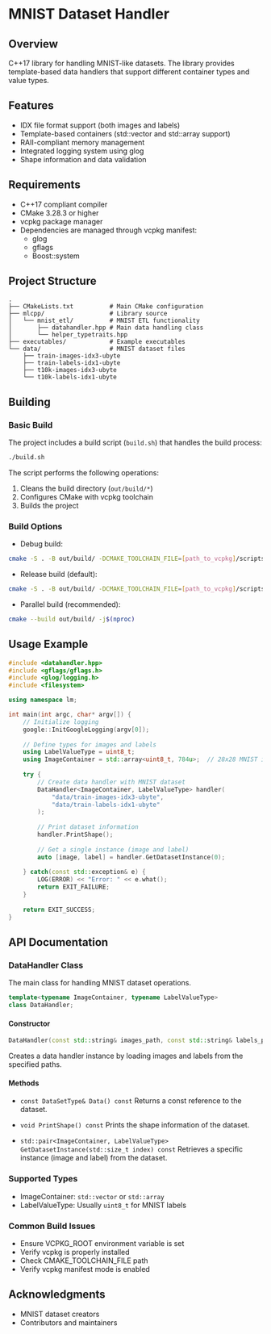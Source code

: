 # MNIST Dataset Handler

## Overview
C++17 library for handling MNIST-like datasets.
The library provides template-based data handlers that support different container types and value types.

## Features
- IDX file format support (both images and labels)
- Template-based containers (std::vector and std::array support)
- RAII-compliant memory management
- Integrated logging system using glog
- Shape information and data validation

## Requirements
- C++17 compliant compiler
- CMake 3.28.3 or higher
- vcpkg package manager
- Dependencies are managed through vcpkg manifest:
  - glog
  - gflags
  - Boost::system

## Project Structure
```
.
├── CMakeLists.txt          # Main CMake configuration
├── mlcpp/                  # Library source
│   └── mnist_etl/          # MNIST ETL functionality
│       ├── datahandler.hpp # Main data handling class
│       └── helper_typetraits.hpp
├── executables/            # Example executables
└── data/                   # MNIST dataset files
    ├── train-images-idx3-ubyte
    ├── train-labels-idx1-ubyte
    ├── t10k-images-idx3-ubyte
    └── t10k-labels-idx1-ubyte
```

## Building

### Basic Build
The project includes a build script (`build.sh`) that handles the build process:

```bash
./build.sh
```

The script performs the following operations:
1. Cleans the build directory (`out/build/*`)
2. Configures CMake with vcpkg toolchain
3. Builds the project

### Build Options

- Debug build:
```bash
cmake -S . -B out/build/ -DCMAKE_TOOLCHAIN_FILE=[path_to_vcpkg]/scripts/buildsystems/vcpkg.cmake -DCMAKE_BUILD_TYPE=Debug
```

- Release build (default):
```bash
cmake -S . -B out/build/ -DCMAKE_TOOLCHAIN_FILE=[path_to_vcpkg]/scripts/buildsystems/vcpkg.cmake -DCMAKE_BUILD_TYPE=Release
```

- Parallel build (recommended):
```bash
cmake --build out/build/ -j$(nproc)
```

## Usage Example

```cpp
#include <datahandler.hpp>
#include <gflags/gflags.h>
#include <glog/logging.h>
#include <filesystem>

using namespace lm;

int main(int argc, char* argv[]) {
    // Initialize logging
    google::InitGoogleLogging(argv[0]);
    
    // Define types for images and labels
    using LabelValueType = uint8_t;
    using ImageContainer = std::array<uint8_t, 784u>;  // 28x28 MNIST images
    
    try {
        // Create data handler with MNIST dataset
        DataHandler<ImageContainer, LabelValueType> handler(
            "data/train-images-idx3-ubyte",
            "data/train-labels-idx1-ubyte"
        );
        
        // Print dataset information
        handler.PrintShape();
        
        // Get a single instance (image and label)
        auto [image, label] = handler.GetDatasetInstance(0);
        
    } catch(const std::exception& e) {
        LOG(ERROR) << "Error: " << e.what();
        return EXIT_FAILURE;
    }
    
    return EXIT_SUCCESS;
}
```

## API Documentation

### DataHandler Class
The main class for handling MNIST dataset operations.

```cpp
template<typename ImageContainer, typename LabelValueType>
class DataHandler;
```

#### Constructor
```cpp
DataHandler(const std::string& images_path, const std::string& labels_path);
```
Creates a data handler instance by loading images and labels from the specified paths.

#### Methods
- `const DataSetType& Data() const`
  Returns a const reference to the dataset.

- `void PrintShape() const`
  Prints the shape information of the dataset.

- `std::pair<ImageContainer, LabelValueType> GetDatasetInstance(std::size_t index) const`
  Retrieves a specific instance (image and label) from the dataset.

### Supported Types
- ImageContainer: `std::vector` or `std::array`
- LabelValueType: Usually `uint8_t` for MNIST labels

### Common Build Issues
- Ensure VCPKG_ROOT environment variable is set
- Verify vcpkg is properly installed
- Check CMAKE_TOOLCHAIN_FILE path
- Verify vcpkg manifest mode is enabled

## Acknowledgments
- MNIST dataset creators
- Contributors and maintainers

